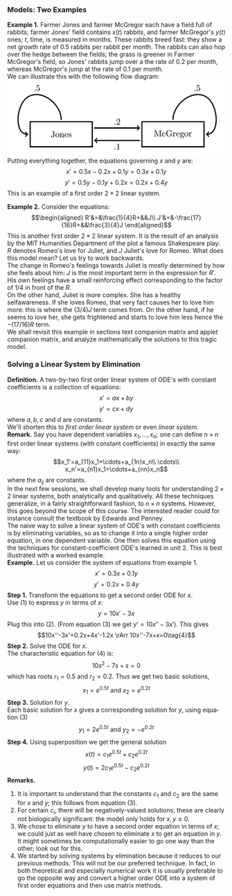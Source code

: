 ### Models: Two Examples
**Example 1.** Farmer Jones and farmer McGregor each have a field full of rabbits; farmer Jones' field contains $x(t)$ rabbits, and farmer McGregor's $y(t)$ ones; $t$, time, is measured in months. These rabbits breed fast: they show a net growth rate of 0.5 rabbits per rabbit per month. The rabbits can also hop over the hedge between the fields; the grass is greener in Farmer McGregor's field, so Jones' rabbits jump over a the rate of 0.2 per month, whereas McGregor's jump at the rate of 0.1 per month.  
We can illustrate this with the following flow diagram:  
![](pic330201.png)  
Putting everything together, the equations governing $x$ and $y$ are:
$$x'=0.5x-0.2x+0.1y=0.3x+0.1y$$
$$y'=0.5y-0.1y+0.2x=0.2x+0.4y$$
This is an example of a first order $2 \times 2$ linear system.

**Example 2.** Consider the equations:
$$\begin{aligned}
R'&=&\frac{1}{4}R+&&J\\
J'&=&-\frac{17}{16}R+&&\frac{3}{4}J
\end{aligned}$$
This is another first order $2 \times 2$ linear system. It is the result of an analysis by the MIT Humanities Department of the plot a famous Shakespeare play: $R$ denotes Romeo's love for Juliet, and $J$ Juliet's love for Romeo. What does this model mean? Let us try to work backwards.  
The change in Romeo's feelings towards Juliet is mostly determined by how she feels about him: $J$ is the most important term in the expression for $R'$. His own feelings have a small reinforcing effect corresponding to the factor of 1/4 in front of the $R$.  
On the other hand, Juliet is more complex. She has a healthy selfawareness. If she loves Romeo, that very fact causes her to love him more: this is where the $(3/4)J$ term comes from. On the other hand, if he seems to love her, she gets frightened and starts to love him less hence the $-(17/16)R$ term.  
We shall revisit this example in sections text companion matrix and applet companion matrix, and analyze mathematically the solutions to this tragic model.

### Solving a Linear System by Elimination
**Definition.** A two-by-two first order linear system of ODE's with constant coefficients is a collection of equations:
$$x'=ax+by$$
$$y'=cx+dy$$
where $a, b, c$ and $d$ are constants.  
We'll shorten this to *first order linear system* or even *linear system*.  
**Remark.** Say you have dependent variables $x_1, \dots, x_n$; one can define $n \times n$ first order linear systems (with constant coefficients) in exactly the same way:
$$x_1'=a_{11}x_1+\cdots+a_{1n}x_n\\
\cdots\\
x_n'=a_{n1}x_1+\cdots+a_{nn}x_n$$
where the $a_{ij}$ are constants.  
In the next few sessions, we shall develop many tools for understanding $2 \times 2$ linear systems, both analytically and qualitatively. All these techniques generalize, in a fairly straightforward fashion, to $n \times n$ systems. However, this goes beyond the scope of this course. The interested reader could for instance consult the textbook by Edwards and Penney.  
The naive way to solve a linear system of ODE's with constant coefficients is by eliminating variables, so as to change it into a single higher order equation, in one dependent variable. One then solves this equation using the techniques for constant-coefficient ODE's learned in unit 2. This is best illustrated with a worked example.  
**Example.** Let us consider the system of equations from example 1.
$$x'=0.3x+0.1y\tag{1}$$
$$y'=0.2x+0.4y\tag{2}$$
**Step 1.** Transform the equations to get a second order ODE for $x$.  
Use $(1)$ to express $y$ in terms of $x$:
$$y=10x'-3x\tag{3}$$
Plug this into $(2)$. (From equation $(3)$ we get $y' = 10x'' - 3x'$). This gives
$$10x''-3x'=0.2x+4x'-1.2x \rArr 10x''-7x+x=0\tag{4}$$
**Step 2.** Solve the ODE for $x$.  
The characteristic equation for $(4)$ is:
$$10s^2-7s+s=0$$
which has roots $r_1 = 0.5$ and $r_2 = 0.2$. Thus we get two basic solutions,
$$x_1=e^{0.5t} \text{ and } x_2=e^{0.2t}$$
**Step 3.** Solution for $y$.  
Each basic solution for $x$ gives a corresponding solution for $y$, using equa­tion $(3)$
$$y_1=2e^{0.5t} \text{ and } y_2=-e^{0.2t}$$
**Step 4.** Using superposition we get the general solution
$$x(t)=c_1e^{0.5t}+c_2e^{0.2t}$$
$$y(t)=2c_1e^{0.5t}-c_2e^{0.2t}$$
**Remarks.**
1. It is important to understand that the constants $c_1$ and $c_2$ are the same for $x$ and $y$; this follows from equation $(3)$.
2. For certain $c_i$, there will be negatively-valued solutions; these are clearly not biologically significant: the model only holds for $x,y \geq 0$.
3. We chose to eliminate $y$ to have a second order equation in terms of $x$; we could just as well have chosen to eliminate $x$ to get an equation in $y$. It might sometimes be computationally easier to go one way than the other; look out for this.
4. We started by solving systems by elimination because it reduces to our previous methods. This will not be our preferred technique. In fact, in both theoretical and especially numerical work it is usually preferable to go the opposite way and convert a higher order ODE into a system of first order equations and then use matrix methods.
